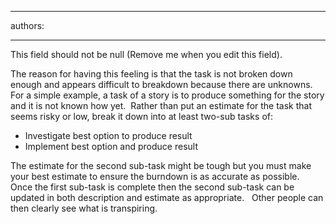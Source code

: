 

---
authors:

---




<span class='intro'> This field should not be null (Remove me when you edit this field). </span>


  <p>The reason for having this feeling is that the task is not broken down enough and appears difficult to breakdown because there are unknowns.&#160;&#160; For a simple example, a task of a story is to produce something for the story and it is not known how yet.&#160; Rather than put an estimate for the task that seems risky or low, break it down into at least two-sub tasks of&#58;</p>
<ul>
    <li>Investigate best option to produce result </li>
    <li>Implement best option and produce result </li>
</ul>
<p>The estimate for the second sub-task might be tough but you must make your best estimate to ensure the burndown is as accurate as possible.&#160; Once the first sub-task is complete then the second sub-task can be updated in both description and estimate as appropriate.&#160;&#160; Other people can then clearly see what is transpiring.</p>



